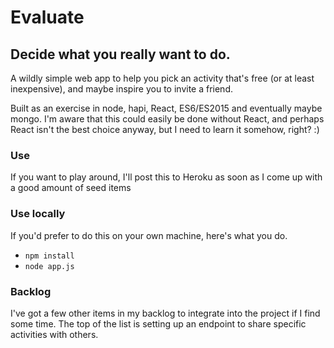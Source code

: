 # Evaluate
## Decide what you really want to do.

A wildly simple web app to help you pick an activity that's free (or at least inexpensive), and maybe inspire you to invite a friend.

Built as an exercise in node, hapi, React, ES6/ES2015 and eventually maybe mongo. I'm aware that this could easily be done without React, and perhaps React isn't the best choice anyway, but I need to learn it somehow, right? :)

### Use

If you want to play around, I'll post this to Heroku as soon as I come up with a good amount of seed items

### Use locally

If you'd prefer to do this on your own machine, here's what you do.

* ```npm install```
* ```node app.js```


### Backlog
I've got a few other items in my backlog to integrate into the project if I find some time. The top of the list is setting up an endpoint to share specific activities with others.
